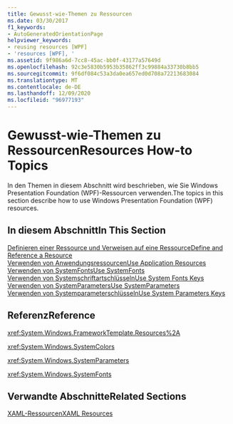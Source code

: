 ```yaml
---
title: Gewusst-wie-Themen zu Ressourcen
ms.date: 03/30/2017
f1_keywords:
- AutoGeneratedOrientationPage
helpviewer_keywords:
- reusing resources [WPF]
- 'resources [WPF], '
ms.assetid: 9f986a6d-7cc8-45ac-bb0f-43177a57649d
ms.openlocfilehash: 92c3e5830b5953b35862ff3c99884a33730b8bb5
ms.sourcegitcommit: 9f6df084c53a3da0ea657ed0d708a72213683084
ms.translationtype: MT
ms.contentlocale: de-DE
ms.lasthandoff: 12/09/2020
ms.locfileid: "96977193"
---
```

# <a name="resources-how-to-topics"></a><span data-ttu-id="b7266-102">Gewusst-wie-Themen zu Ressourcen</span><span class="sxs-lookup"><span data-stu-id="b7266-102">Resources How-to Topics</span></span>
<span data-ttu-id="b7266-103">In den Themen in diesem Abschnitt wird beschrieben, wie Sie Windows Presentation Foundation (WPF)-Ressourcen verwenden.</span><span class="sxs-lookup"><span data-stu-id="b7266-103">The topics in this section describe how to use Windows Presentation Foundation (WPF) resources.</span></span>  
  
## <a name="in-this-section"></a><span data-ttu-id="b7266-104">In diesem Abschnitt</span><span class="sxs-lookup"><span data-stu-id="b7266-104">In This Section</span></span>  
 [<span data-ttu-id="b7266-105">Definieren einer Ressource und Verweisen auf eine Ressource</span><span class="sxs-lookup"><span data-stu-id="b7266-105">Define and Reference a Resource</span></span>](how-to-define-and-reference-a-resource.md)  
 [<span data-ttu-id="b7266-106">Verwenden von Anwendungsressourcen</span><span class="sxs-lookup"><span data-stu-id="b7266-106">Use Application Resources</span></span>](how-to-use-application-resources.md)  
 [<span data-ttu-id="b7266-107">Verwenden von SystemFonts</span><span class="sxs-lookup"><span data-stu-id="b7266-107">Use SystemFonts</span></span>](how-to-use-systemfonts.md)  
 [<span data-ttu-id="b7266-108">Verwenden von Systemschriftartschlüsseln</span><span class="sxs-lookup"><span data-stu-id="b7266-108">Use System Fonts Keys</span></span>](how-to-use-system-fonts-keys.md)  
 [<span data-ttu-id="b7266-109">Verwenden von SystemParameters</span><span class="sxs-lookup"><span data-stu-id="b7266-109">Use SystemParameters</span></span>](how-to-use-systemparameters.md)  
 [<span data-ttu-id="b7266-110">Verwenden von Systemparameterschlüsseln</span><span class="sxs-lookup"><span data-stu-id="b7266-110">Use System Parameters Keys</span></span>](how-to-use-system-parameters-keys.md)  
  
## <a name="reference"></a><span data-ttu-id="b7266-111">Referenz</span><span class="sxs-lookup"><span data-stu-id="b7266-111">Reference</span></span>  
 <xref:System.Windows.FrameworkTemplate.Resources%2A>  
  
 <xref:System.Windows.SystemColors>  
  
 <xref:System.Windows.SystemParameters>  
  
 <xref:System.Windows.SystemFonts>  
  
## <a name="related-sections"></a><span data-ttu-id="b7266-112">Verwandte Abschnitte</span><span class="sxs-lookup"><span data-stu-id="b7266-112">Related Sections</span></span>  
 [<span data-ttu-id="b7266-113">XAML-Ressourcen</span><span class="sxs-lookup"><span data-stu-id="b7266-113">XAML Resources</span></span>](/dotnet/desktop-wpf/fundamentals/xaml-resources-define)

